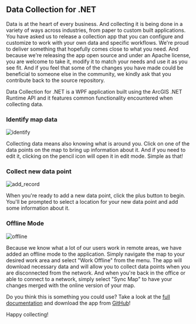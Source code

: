 ## Data Collection for .NET

Data is at the heart of every business. And collecting it is being done in a variety of ways across industries, from paper to custom built applications. You have asked us to release a collection app that you can configure and customize to work with your own data and specific workflows. We're proud to deliver something that hopefully comes close to what you need. And because we're releasing the app open source and under an Apache license, you are welcome to take it, modify it to match your needs and use it as you see fit. And if you feel that some of the changes you have made could be beneficial to someone else in the community, we kindly ask that you contribute back to the source repository.

Data Collection for .NET is a WPF application built using the ArcGIS .NET Runtime API and it features common functionality encountered when collecting data.

### Identify map data

![identify](https://user-images.githubusercontent.com/20545379/51622849-547b6980-1eec-11e9-8e7f-6495cd4d1ca5.gif)

Collecting data means also knowing what is around you. Click on one of the data points on the map to bring up information about it. And if you need to edit it, clicking on the pencil icon will open it in edit mode. Simple as that!

### Collect new data point

![add_record](https://user-images.githubusercontent.com/20545379/51622891-652bdf80-1eec-11e9-9380-32ab30e2a88f.gif)

When you're ready to add a new data point, click the plus button to begin. You'll be prompted to select a location for your new data point and add some information about it.

### Offline Mode

![offline](https://user-images.githubusercontent.com/20545379/51622920-7379fb80-1eec-11e9-9b0a-ff191240749b.gif)

Because we know what a lot of our users work in remote areas, we have added an offline mode to the application. Simply navigate the map to your desired work area and select "Work Offline" from the menu. The app will download necessary data and will allow you to collect data points when you are disconnected from the network. And when you're back in the office or able to connect to a network, simply select "Sync Map" to have your changes merged with the online version of your map.

Do you think this is something you could use? Take a look at the [full documentation](https://developers.arcgis.com/example-apps/data-collection-dotnet/) and download the app from [GitHub](https://github.com/Esri/data-collection-dotnet)!

Happy collecting!